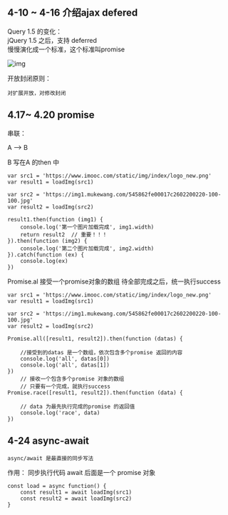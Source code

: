 ## 4-10 ~ 4-16 介绍ajax defered


Query 1.5 的变化：   
jQuery 1.5 之后，支持 deferred   
慢慢演化成一个标准，这个标准叫promise

![img]()


开放封闭原则：

	对扩展开放，对修改封闭
	
	
## 4.17~ 4.20 promise

串联：

A ——> B 

B 写在A 的then 中


```
var src1 = 'https://www.imooc.com/static/img/index/logo_new.png'
var result1 = loadImg(src1)

var src2 = 'https://img1.mukewang.com/545862fe00017c2602200220-100-100.jpg'
var result2 = loadImg(src2)

result1.then(function (img1) {
    console.log('第一个图片加载完成', img1.width)
    return result2  // 重要！！！
}).then(function (img2) {
    console.log('第二个图片加载完成', img2.width)
}).catch(function (ex) {
    console.log(ex)
})
```


Promise.al 接受一个promise对象的数组
待全部完成之后，统一执行success


```
var src1 = 'https://www.imooc.com/static/img/index/logo_new.png'
var result1 = loadImg(src1)

var src2 = 'https://img1.mukewang.com/545862fe00017c2602200220-100-100.jpg'
var result2 = loadImg(src2)

Promise.all([result1, result2]).then(function (datas) {

    //接受到的datas 是一个数组，依次包含多个promise 返回的内容
    console.log('all', datas[0])
    console.log('all', datas[1])
})
	// 接收一个包含多个promise 对象的数组
	// 只要有一个完成，就执行success
Promise.race([result1, result2]).then(function (data) {

    // data 为最先执行完成的promise 的返回值
    console.log('race', data)
})
```



## 4-24 async-await
	
	
	async/await 是最直接的同步写法	
作用： 同步执行代码
await 后面是一个 promise 对象

	
	const load = async function() {
		const result1 = await loadImg(src1)
		const result2 = await loadImg(src2)
	}



